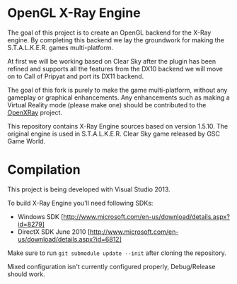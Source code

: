 OpenGL X-Ray Engine
===================

The goal of this project is to create an OpenGL backend for the X-Ray engine.
By completing this backend we lay the groundwork for making the S.T.A.L.K.E.R. games
multi-platform.

At first we will be working based on Clear Sky after the plugin has been refined and
supports all the features from the DX10 backend we will move on to Call of Pripyat
and port its DX11 backend.

The goal of this fork is purely to make the game multi-platform, without any gameplay
or graphical enhancements. Any enhancements such as making a Virtual Reality mode
(please make one) should be contributed to the [OpenXRay](https://github.com/OpenXRay/xray) project.

This repository contains X-Ray Engine sources based on version 1.5.10.
The original engine is used in S.T.A.L.K.E.R. Clear Sky game released by GSC Game World.

Compilation
===========

This project is being developed with Visual Studio 2013.

To build X-Ray Engine you'll need following SDKs:
  * Windows SDK [http://www.microsoft.com/en-us/download/details.aspx?id=8279]
  * DirectX SDK June 2010 [http://www.microsoft.com/en-us/download/details.aspx?id=6812]

Make sure to run `git submodule update --init` after cloning the repository.

Mixed configuration isn't currently configured properly,
Debug/Release should work.

